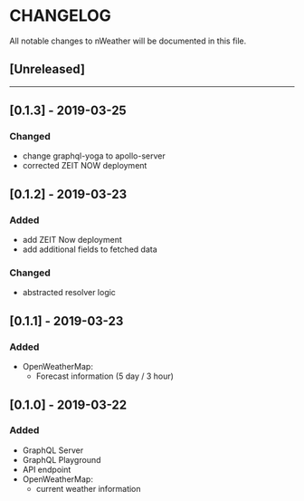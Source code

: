 # CHANGELOG

All notable changes to nWeather will be documented in this file.

## [Unreleased]

---

## [0.1.3] - 2019-03-25

### Changed

- change graphql-yoga to apollo-server
- corrected ZEIT NOW deployment

## [0.1.2] - 2019-03-23

### Added

- add ZEIT Now deployment
- add additional fields to fetched data

### Changed

- abstracted resolver logic

## [0.1.1] - 2019-03-23

### Added

- OpenWeatherMap:
  - Forecast information (5 day / 3 hour)

## [0.1.0] - 2019-03-22

### Added

- GraphQL Server
- GraphQL Playground
- API endpoint
- OpenWeatherMap:
  - current weather information
